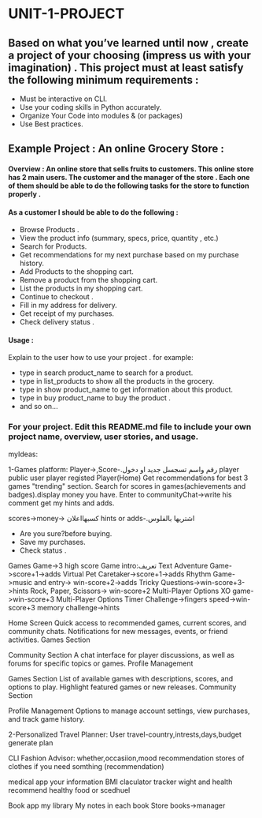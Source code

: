 # UNIT-1-PROJECT



## Based on what you’ve learned until now , create a project of your choosing (impress us with your imagination) . This project must at least satisfy the following minimum requirements :

- Must be interactive on CLI.
- Use your coding skills in Python accurately.
- Organize Your Code into modules & (or packages)
- Use Best practices.

## Example Project :  An online Grocery Store :

#### Overview : An online store that sells fruits to customers. This online store has 2 main users. The customer and the manager of the store . Each one of them should be able to do the following tasks for the store to function properly . 

#### As a customer I should be able to do the following :
- Browse  Products . 
- View the product info (summary, specs, price, quantity , etc.)
- Search for Products.
- Get recommendations for my next purchase based on my purchase history.
- Add Products to the shopping cart.
- Remove a product from the shopping cart.
- List the products in my shopping cart. 
- Continue to checkout . 
- Fill in my address for delivery.
- Get receipt of my purchases.
- Check delivery status . 



#### Usage :
 Explain to the user how to use your project . 
 for example:
 - type in search product_name to search for a product.
 - type in list_products to show all the products in the grocery.
 - type in show product_name to get information about this product.
 - type in buy product_name to buy the product . 
 - and so on...


### For your project. Edit this README.md file to include your own project name,  overview, user stories, and usage. 
myIdeas:

1-Games platform:
Player->,Score-.رقم واسم تسجسل جديد او دخول
player public user
player registed
Player(Home)
Get recommendations for best 3 games "trending" section.
Search for scores in games(achievements and badges).display money you have.
Enter to communityChat->write his comment
get my hints and adds.

scores->money-> كسبهااعلان
hints or adds-.اشتريها بالفلوس
- Are you sure?before buying. 
- Save my purchases.
- Check status .

Games
Game->3 high score
Game intro:تعريف
Text Adventure Game->score+1->adds
Virtual Pet Caretaker->score+1->adds
Rhythm Game->music and entry-> win-score+2->adds
Tricky Questions->win-score+3->hints
Rock, Paper, Scissors-> win-score+2 Multi-Player Options
XO game->win-score+3 Multi-Player Options
Timer Challenge->fingers speed->win-score+3
memory challenge->hints



>>>
Home Screen
Quick access to recommended games, current scores, and community chats.
Notifications for new messages, events, or friend activities.
Games Section

Community Section
A chat interface for player discussions, as well as forums for specific topics or games.
Profile Management

Games Section
List of available games with descriptions, scores, and options to play.
Highlight featured games or new releases.
Community Section

Profile Management
Options to manage account settings, view purchases, and track game history.




2-Personalized Travel Planner:
User
travel-country,intrests,days,budget
generate plan

CLI Fashion Advisor:
whether,occasiion,mood
recommendation
stores of clothes if you need somthing (recommendation)

medical app
your information
BMI claculator
tracker wight and health
recommend healthy food or scedhuel

Book app
my library
My notes in each book
Store books->manager

